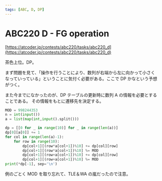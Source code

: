 ```yaml
---
tags: [ABC, D, DP]
---
```


# ABC220 D - FG operation

[https://atcoder.jp/contests/abc220/tasks/abc220_d](https://atcoder.jp/contests/abc220/tasks/abc220_d)

茶色上位。DP。

まず問題を見て、「操作を行うことにより、数列が右端から左に向かって小さくなっていっている」ということに気付く必要がある。ここで DP かなという予想がつく。

また今までになかったのが、DP テーブルの更新時に数列 A の情報を必要とすることである。
その情報をもとに遷移先を決定する。

```py
MOD = 998244353
n = int(input())
a = list(map(int,input().split()))

dp = [[0 for _ in range(10)] for _ in range(len(a))]
dp[0][a[0]] += 1
for col in range(len(a)-1):
    for row in range(10):
        dp[col+1][(row*a[col+1])%10] += dp[col][row]
        dp[col+1][(row*a[col+1])%10] %= MOD
        dp[col+1][(row+a[col+1])%10] += dp[col][row]
        dp[col+1][(row+a[col+1])%10] %= MOD
print(*dp[-1], sep='\n')
```

例のごとく MOD を取り忘れて、TLE＆WA の嵐だったので注意。
